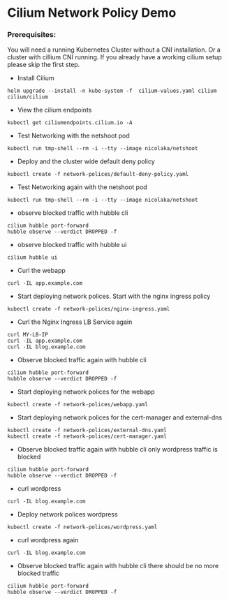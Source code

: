 # Cilium Network Policy Demo


### Prerequisites:

You will need a running Kubernetes Cluster without a CNI installation. Or a cluster with cillium CNI running. If you already have a working cilium setup please skip the first step. 


* Install Cilium 

```
helm upgrade --install -n kube-system -f  cilium-values.yaml cilium cilium/cilium
```

* View the cilium endpoints

```
kubectl get ciliumendpoints.cilium.io -A
```

* Test Networking with the netshoot pod

```
kubectl run tmp-shell --rm -i --tty --image nicolaka/netshoot
```

* Deploy and the cluster wide default deny policy 

```
kubectl create -f network-polices/default-deny-policy.yaml
```

* Test Networking again with the netshoot pod

```
kubectl run tmp-shell --rm -i --tty --image nicolaka/netshoot
```

* observe blocked traffic with hubble cli

```
cilium hubble port-forward
hubble observe --verdict DROPPED -f
```

* observe blocked traffic with hubble ui

```
cilium hubble ui
```

* Curl the webapp

```
curl -IL app.example.com
```

* Start deploying network polices. Start with the nginx ingress policy

```
kubectl create -f network-polices/nginx-ingress.yaml
```

* Curl the Nginx Ingress LB Service again

```
curl MY-LB-IP
curl -IL app.example.com
curl -IL blog.example.com
```


* Observe blocked traffic again with hubble cli

```
cilium hubble port-forward
hubble observe --verdict DROPPED -f
```

* Start deploying network polices for the webapp

```
kubectl create -f network-polices/webapp.yaml
```

* Start deploying network polices for the cert-manager and external-dns

```
kubectl create -f network-polices/external-dns.yaml
kubectl create -f network-polices/cert-manager.yaml
```

* Observe blocked traffic again with hubble cli only wordpress traffic is blocked

```
cilium hubble port-forward
hubble observe --verdict DROPPED -f
```

* curl wordpress

```
curl -IL blog.example.com
```


* Deploy network polices wordpress

```
kubectl create -f network-polices/wordpress.yaml
```

* curl wordpress again

```
curl -IL blog.example.com
```

* Observe blocked traffic again with hubble cli there should be no more blocked traffic

```
cilium hubble port-forward
hubble observe --verdict DROPPED -f
```




